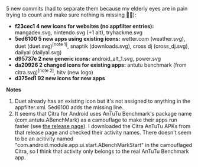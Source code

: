 5 new commits (had to separate them because my elderly eyes are in pain trying to count and make sure nothing is missing 😵‍💫):
* **f23cec1 4 new icons for websites (no appfilter entries):** mangadex.svg, nintendo.svg (+1 alt), tryhackme.svg
* **5ed6100 5 new apps using existing icons:** wetter.com (weather.svg), duet (duet.svg)<sup>[note 1]</sup>, snaptik (downloads.svg), cross dj (cross_dj.svg), dailyal (dailyal.svg)
* **d95737e 2 new generic icons:** android_alt_1.svg, power.svg
* **da20926 2 changed icons for existing apps:** antutu benchmark (from citra.svg)<sup>[note 2]</sup>, hitv (new logo)
* **d375ed1 92 new icons for new apps**

**Notes**
1. Duet already has an existing icon but it's not assigned to anything in the appfilter.xml. 5ed6100 adds the missing line.
2. It seems that Citra for Android uses AnTuTu Benchmark's package name (com.antutu.ABenchMark) as a camouflage to make their apps run faster (see [the release page](https://github.com/weihuoya/citra/releases/tag/20240520)). I downloaded the Citra AnTuTu APKs from that release page and checked their activity names. There doesn't seem to be an acitivity named "com.android.module.app.ui.start.ABenchMarkStart" in the camouflaged Citra, so I think that activity only belongs to the real AnTuTu Benchmark app. 
